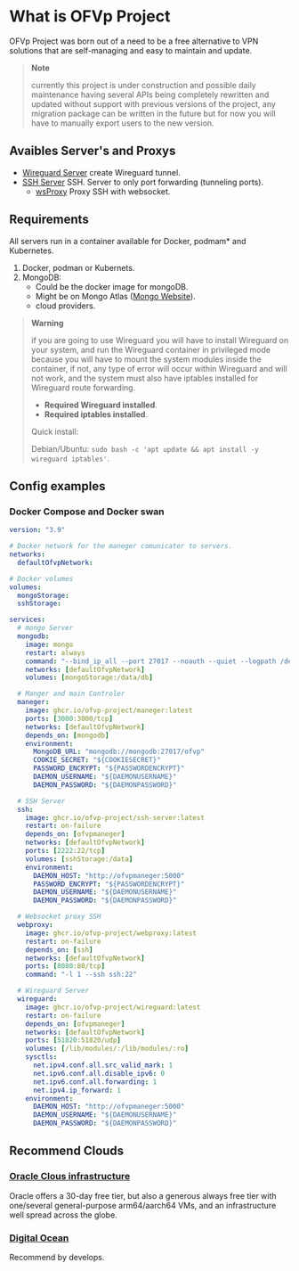 # What is OFVp Project

OFVp Project was born out of a need to be a free alternative to VPN solutions that are self-managing and easy to maintain and update.

> **Note**
>
> currently this project is under construction and possible daily maintenance having several APIs being completely rewritten and updated without support with previous versions of the project, any migration package can be written in the future but for now you will have to manually export users to the new version.

## Avaibles Server's and Proxys

* [Wireguard Server](https://github.com/OFVp-Project/Wireguard) create Wireguard tunnel.
* [SSH Server](https://github.com/OFVp-Project/SSH-Server) SSH. Server to only port forwarding (tunneling ports).
  *  [wsProxy](https://github.com/OFVp-Project/webproxy) Proxy SSH with websocket.

## Requirements

All servers run in a container available for Docker, podmam* and Kubernetes.

1. Docker, podman or Kubernets.
2. MongoDB:
   * Could be the docker image for mongoDB.
   * Might be on Mongo Atlas ([Mongo Website](https://www.mongodb.com/)).
   * cloud providers.

> **Warning**
>
> if you are going to use Wireguard you will have to install Wireguard on your system, and run the Wireguard container in privileged mode because you will have to mount the system modules inside the container, if not, any type of error will occur within Wireguard and will not work, and the system must also have iptables installed for Wireguard route forwarding.
>
> - **Required Wireguard installed**.
> - **Required iptables installed**.
>
> Quick install:
>
> Debian/Ubuntu: `sudo bash -c 'apt update && apt install -y wireguard iptables'`.

## Config examples

### Docker Compose and Docker swan

```yaml
version: "3.9"

# Docker network for the maneger comunicater to servers.
networks:
  defaultOfvpNetwork:

# Docker volumes
volumes:
  mongoStorage:
  sshStorage:

services:
  # mongo Server
  mongodb:
    image: mongo
    restart: always
    command: "--bind_ip_all --port 27017 --noauth --quiet --logpath /dev/null"
    networks: [defaultOfvpNetwork]
    volumes: [mongoStorage:/data/db]

  # Manger and main Controler
  maneger:
    image: ghcr.io/ofvp-project/maneger:latest
    ports: [3000:3000/tcp]
    networks: [defaultOfvpNetwork]
    depends_on: [mongodb]
    environment:
      MongoDB_URL: "mongodb://mongodb:27017/ofvp"
      COOKIE_SECRET: "${COOKIESECRET}"
      PASSWORD_ENCRYPT: "${PASSWORDENCRYPT}"
      DAEMON_USERNAME: "${DAEMONUSERNAME}"
      DAEMON_PASSWORD: "${DAEMONPASSWORD}"

  # SSH Server
  ssh:
    image: ghcr.io/ofvp-project/ssh-server:latest
    restart: on-failure
    depends_on: [ofvpmaneger]
    networks: [defaultOfvpNetwork]
    ports: [2222:22/tcp]
    volumes: [sshStorage:/data]
    environment:
      DAEMON_HOST: "http://ofvpmaneger:5000"
      PASSWORD_ENCRYPT: "${PASSWORDENCRYPT}"
      DAEMON_USERNAME: "${DAEMONUSERNAME}"
      DAEMON_PASSWORD: "${DAEMONPASSWORD}"

  # Websocket proxy SSH
  webproxy:
    image: ghcr.io/ofvp-project/webproxy:latest
    restart: on-failure
    depends_on: [ssh]
    networks: [defaultOfvpNetwork]
    ports: [8080:80/tcp]
    command: "-l 1 --ssh ssh:22"

  # Wireguard Server
  wireguard:
    image: ghcr.io/ofvp-project/wireguard:latest
    restart: on-failure
    depends_on: [ofvpmaneger]
    networks: [defaultOfvpNetwork]
    ports: [51820:51820/udp]
    volumes: [/lib/modules/:/lib/modules/:ro]
    sysctls:
      net.ipv4.conf.all.src_valid_mark: 1
      net.ipv6.conf.all.disable_ipv6: 0
      net.ipv6.conf.all.forwarding: 1
      net.ipv4.ip_forward: 1
    environment:
      DAEMON_HOST: "http://ofvpmaneger:5000"
      DAEMON_USERNAME: "${DAEMONUSERNAME}"
      DAEMON_PASSWORD: "${DAEMONPASSWORD}"
```

## Recommend Clouds

### [Oracle Clous infrastructure](https://cloud.oracle.com/)

Oracle offers a 30-day free tier, but also a generous always free tier with one/several general-purpose arm64/aarch64 VMs, and an infrastructure well spread across the globe.

### [Digital Ocean](https://www.digitalocean.com/)

Recommend by develops.
